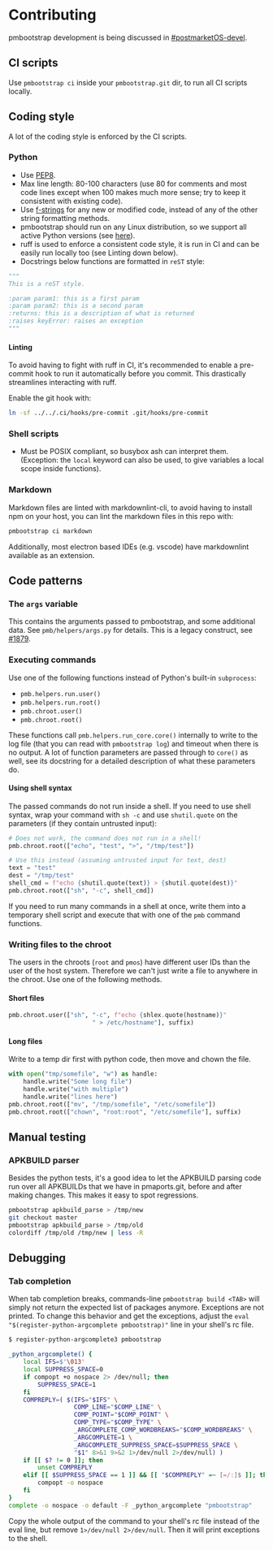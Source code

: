 # Contributing

pmbootstrap development is being discussed in
[#postmarketOS-devel](https://wiki.postmarketos.org/wiki/Matrix_and_IRC).

## CI scripts

Use `pmbootstrap ci` inside your `pmbootstrap.git` dir, to run all CI scripts
locally.

## Coding style

A lot of the coding style is enforced by the CI scripts.

### Python

* Use [PEP8](https://www.python.org/dev/peps/pep-0008/).
* Max line length: 80-100 characters (use 80 for comments and most code lines
  except when 100 makes much more sense; try to keep it consistent with existing
  code).
* Use [f-strings](https://peps.python.org/pep-0498/) for any new or modified
  code, instead of any of the other string formatting methods.
* pmbootstrap should run on any Linux distribution, so we support all active
  Python versions (see [here](https://www.python.org/downloads/)).
* ruff is used to enforce a consistent code style, it is run in CI and can be
  easily run locally too (see Linting down below).
* Docstrings below functions are formatted in `reST` style:

```python
"""
This is a reST style.

:param param1: this is a first param
:param param2: this is a second param
:returns: this is a description of what is returned
:raises keyError: raises an exception
"""
```

#### Linting

To avoid having to fight with ruff in CI, it's recommended to enable a
pre-commit hook to run it automatically before you commit. This drastically
streamlines interacting with ruff.

Enable the git hook with:

```sh
ln -sf ../../.ci/hooks/pre-commit .git/hooks/pre-commit
```

### Shell scripts

* Must be POSIX compliant, so busybox ash can interpret them. (Exception: the
  `local` keyword can also be used, to give variables a local scope inside
  functions).

### Markdown

Markdown files are linted with markdownlint-cli, to avoid having to install npm
on your host, you can lint the markdown files in this repo with:

```sh
pmbootstrap ci markdown
```

Additionally, most electron based IDEs (e.g. vscode) have markdownlint available
as an extension.

## Code patterns

### The `args` variable

This contains the arguments passed to pmbootstrap, and some additional data. See
`pmb/helpers/args.py` for details. This is a legacy construct, see
[#1879](https://gitlab.postmarketos.org/postmarketOS/pmbootstrap/-/issues/1879).

### Executing commands

Use one of the following functions instead of Python's built-in `subprocess`:

* `pmb.helpers.run.user()`
* `pmb.helpers.run.root()`
* `pmb.chroot.user()`
* `pmb.chroot.root()`

These functions call `pmb.helpers.run_core.core()` internally to write to the
log file (that you can read with `pmbootstrap log`) and timeout when there is no
output. A lot of function parameters are passed through to `core()` as well, see
its docstring for a detailed description of what these parameters do.

#### Using shell syntax

The passed commands do not run inside a shell. If you need to use shell syntax,
wrap your command with `sh -c` and use `shutil.quote` on the parameters (if they
contain untrusted input):

```py
# Does not work, the command does not run in a shell!
pmb.chroot.root(["echo", "test", ">", "/tmp/test"])

# Use this instead (assuming untrusted input for text, dest)
text = "test"
dest = "/tmp/test"
shell_cmd = f"echo {shutil.quote(text)} > {shutil.quote(dest)}"
pmb.chroot.root(["sh", "-c", shell_cmd])
```

If you need to run many commands in a shell at once, write them into a temporary
shell script and execute that with one of the `pmb` command functions.

### Writing files to the chroot

The users in the chroots (`root` and `pmos`) have different user IDs than the
user of the host system. Therefore we can't just write a file to anywhere in the
chroot. Use one of the following methods.

#### Short files

```py
pmb.chroot.user(["sh", "-c", f"echo {shlex.quote(hostname)}"
                       " > /etc/hostname"], suffix)
```

#### Long files

Write to a temp dir first with python code, then move and chown the file.

```py
with open("tmp/somefile", "w") as handle:
    handle.write("Some long file")
    handle.write("with multiple")
    handle.write("lines here")
pmb.chroot.root(["mv", "/tmp/somefile", "/etc/somefile"])
pmb.chroot.root(["chown", "root:root", "/etc/somefile"], suffix)
```

## Manual testing

### APKBUILD parser

Besides the python tests, it's a good idea to let the APKBUILD parsing code run
over all APKBUILDs that we have in pmaports.git, before and after making
changes. This makes it easy to spot regressions.

```sh
pmbootstrap apkbuild_parse > /tmp/new
git checkout master
pmbootstrap apkbuild_parse > /tmp/old
colordiff /tmp/old /tmp/new | less -R
```

## Debugging

### Tab completion

When tab completion breaks, commands-line `pmbootstrap build <TAB>` will simply
not return the expected list of packages anymore. Exceptions are not printed. To
change this behavior and get the exceptions, adjust the `eval
"$(register-python-argcomplete pmbootstrap)"` line in your shell's rc file.

```sh
$ register-python-argcomplete3 pmbootstrap

_python_argcomplete() {
    local IFS=$'\013'
    local SUPPRESS_SPACE=0
    if compopt +o nospace 2> /dev/null; then
        SUPPRESS_SPACE=1
    fi
    COMPREPLY=( $(IFS="$IFS" \
                  COMP_LINE="$COMP_LINE" \
                  COMP_POINT="$COMP_POINT" \
                  COMP_TYPE="$COMP_TYPE" \
                  _ARGCOMPLETE_COMP_WORDBREAKS="$COMP_WORDBREAKS" \
                  _ARGCOMPLETE=1 \
                  _ARGCOMPLETE_SUPPRESS_SPACE=$SUPPRESS_SPACE \
                  "$1" 8>&1 9>&2 1>/dev/null 2>/dev/null) )
    if [[ $? != 0 ]]; then
        unset COMPREPLY
    elif [[ $SUPPRESS_SPACE == 1 ]] && [[ "$COMPREPLY" =~ [=/:]$ ]]; then
        compopt -o nospace
    fi
}
complete -o nospace -o default -F _python_argcomplete "pmbootstrap"
```

Copy the whole output of the command to your shell's rc file instead of the eval
line, but remove `1>/dev/null 2>/dev/null`. Then it will print exceptions to the
shell.
